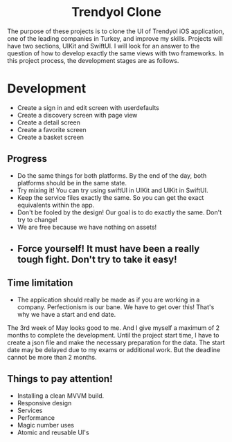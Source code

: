 <h1 align="center">Trendyol Clone</h1>
The purpose of these projects is to clone the UI of Trendyol iOS application, one of the leading companies in Turkey, and improve my skills. Projects will have two sections, UIKit and SwiftUI. I will look for an answer to the question of how to develop exactly the same views with two frameworks. In this project process, the development stages are as follows.

# Development
+ Create a sign in and edit screen with userdefaults
+ Create a discovery screen with page view
+ Create a detail screen
+ Create a favorite screen
+ Create a basket screen

## Progress
+ Do the same things for both platforms. By the end of the day, both platforms should be in the same state.
+ Try mixing it! You can try using swiftUI in UIKit and UIKit in SwiftUI.
+ Keep the service files exactly the same. So you can get the exact equivalents within the app.
+ Don't be fooled by the design! Our goal is to do exactly the same. Don't try to change!
+ We are free because we have nothing on assets!
+ ## Force yourself! It must have been a really tough fight. Don't try to take it easy!

## Time limitation
+ The application should really be made as if you are working in a company. Perfectionism is our bane. We have to get over this! That's why we have a start and end date.

The 3rd week of May looks good to me. And I give myself a maximum of 2 months to complete the development. Until the project start time, I have to create a json file and make the necessary preparation for the data. The start date may be delayed due to my exams or additional work. But the deadline cannot be more than 2 months.

## Things to pay attention!
+ Installing a clean MVVM build.
+ Responsive design
+ Services
+ Performance
+ Magic number uses
+ Atomic and reusable UI's
